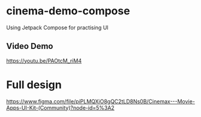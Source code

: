 # cinema-demo-compose

Using Jetpack Compose for practising UI 

## Video Demo
https://youtu.be/PAOtcM_riM4


# Full design
https://www.figma.com/file/piPLMQXiO8gQC2tLD8Ns0B/Cinemax---Movie-Apps-UI-Kit-(Community)?node-id=5%3A2
